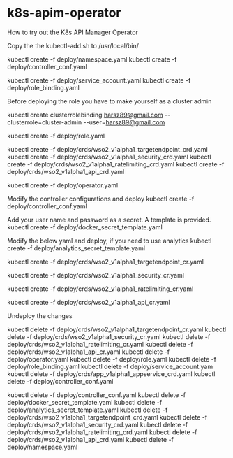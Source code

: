 # k8s-apim-operator

How to try out the K8s API Manager Operator

Copy the the kubectl-add.sh to /usr/local/bin/

kubectl create -f deploy/namespace.yaml 
kubectl create -f deploy/controller_conf.yaml 

kubectl create -f deploy/service_account.yaml
kubectl create -f deploy/role_binding.yaml

Before deploying the role you have to make yourself as a cluster admin

kubectl create clusterrolebinding harsz89@gmail.com --clusterrole=cluster-admin --user=harsz89@gmail.com

kubectl create -f deploy/role.yaml

kubectl create -f deploy/crds/wso2_v1alpha1_targetendpoint_crd.yaml
kubectl create -f deploy/crds/wso2_v1alpha1_security_crd.yaml
kubectl create -f deploy/crds/wso2_v1alpha1_ratelimiting_crd.yaml
kubectl create -f deploy/crds/wso2_v1alpha1_api_crd.yaml

kubectl create -f deploy/operator.yaml

Modify the controller configurations and deploy
kubectl create -f deploy/controller_conf.yaml

Add your user name and password as a secret. A template is provided.
kubectl create -f deploy/docker_secret_template.yaml

Modify the below yaml and deploy, if you need to use analytics
kubectl create -f deploy/analytics_secret_template.yaml

kubectl create -f deploy/crds/wso2_v1alpha1_targetendpoint_cr.yaml

kubectl create -f deploy/crds/wso2_v1alpha1_security_cr.yaml

kubectl create -f deploy/crds/wso2_v1alpha1_ratelimiting_cr.yaml

kubectl create -f deploy/crds/wso2_v1alpha1_api_cr.yaml




Undeploy the changes


kubectl delete -f deploy/crds/wso2_v1alpha1_targetendpoint_cr.yaml
kubectl delete -f deploy/crds/wso2_v1alpha1_security_cr.yaml
kubectl delete -f deploy/crds/wso2_v1alpha1_ratelimiting_cr.yaml
kubectl delete -f deploy/crds/wso2_v1alpha1_api_cr.yaml
kubectl delete -f deploy/operator.yaml
kubectl delete -f deploy/role.yaml
kubectl delete -f deploy/role_binding.yaml
kubectl delete -f deploy/service_account.yam
kubectl delete -f deploy/crds/app_v1alpha1_appservice_crd.yaml
kubectl delete -f deploy/controller_conf.yaml

kubectl delete -f deploy/controller_conf.yaml
kubectl delete -f deploy/docker_secret_template.yaml
kubectl delete -f deploy/analytics_secret_template.yaml
kubectl delete -f deploy/crds/wso2_v1alpha1_targetendpoint_crd.yaml
kubectl delete -f deploy/crds/wso2_v1alpha1_security_crd.yaml
kubectl delete -f deploy/crds/wso2_v1alpha1_ratelimiting_crd.yaml
kubectl delete -f deploy/crds/wso2_v1alpha1_api_crd.yaml
kubectl delete -f deploy/namespace.yaml 
